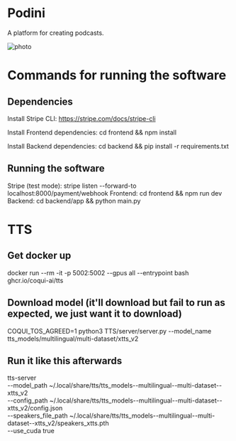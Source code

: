 # Podini

A platform for creating podcasts.

![photo](https://www.playit3d.com/wp-content/uploads/2023/01/9423E770-A2CC-4A56-9731-5302BA6CBF71.jpeg)

# Commands for running the software

## Dependencies
Install Stripe CLI: https://stripe.com/docs/stripe-cli

Install Frontend dependencies: cd frontend && npm install

Install Backend dependencies: cd backend && pip install -r requirements.txt

## Running the software

Stripe (test mode): stripe listen --forward-to localhost:8000/payment/webhook
Frontend: cd frontend && npm run dev
Backend: cd backend/app && python main.py

# TTS
## Get docker up
docker run --rm -it -p 5002:5002 --gpus all --entrypoint bash ghcr.io/coqui-ai/tts

## Download model (it'll download but fail to run as expected, we just want it to download)
COQUI_TOS_AGREED=1 python3 TTS/server/server.py --model_name tts_models/multilingual/multi-dataset/xtts_v2

## Run it like this afterwards
tts-server \
  --model_path ~/.local/share/tts/tts_models--multilingual--multi-dataset--xtts_v2 \
  --config_path ~/.local/share/tts/tts_models--multilingual--multi-dataset--xtts_v2/config.json \
  --speakers_file_path ~/.local/share/tts/tts_models--multilingual--multi-dataset--xtts_v2/speakers_xtts.pth \
  --use_cuda true